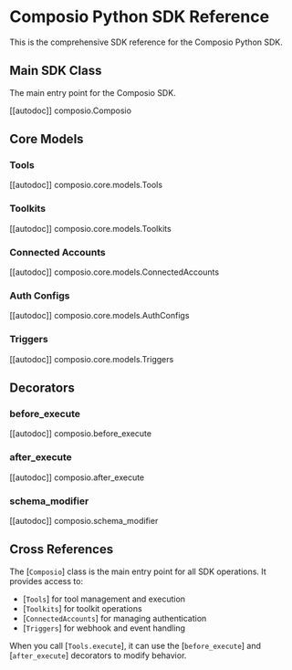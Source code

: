 # Composio Python SDK Reference

This is the comprehensive SDK reference for the Composio Python SDK.

## Main SDK Class

The main entry point for the Composio SDK.

[[autodoc]] composio.Composio

## Core Models

### Tools

[[autodoc]] composio.core.models.Tools

### Toolkits

[[autodoc]] composio.core.models.Toolkits

### Connected Accounts

[[autodoc]] composio.core.models.ConnectedAccounts

### Auth Configs

[[autodoc]] composio.core.models.AuthConfigs

### Triggers

[[autodoc]] composio.core.models.Triggers

## Decorators

### before_execute

[[autodoc]] composio.before_execute

### after_execute

[[autodoc]] composio.after_execute

### schema_modifier

[[autodoc]] composio.schema_modifier

## Cross References

The [`Composio`] class is the main entry point for all SDK operations. It provides access to:
- [`Tools`] for tool management and execution
- [`Toolkits`] for toolkit operations  
- [`ConnectedAccounts`] for managing authentication
- [`Triggers`] for webhook and event handling

When you call [`Tools.execute`], it can use the [`before_execute`] and [`after_execute`] decorators to modify behavior.